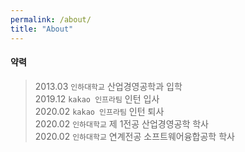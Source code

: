 ```yaml
---
permalink: /about/
title: "About"
---
```


#### 약력
> 2013.03   `인하대학교` 산업경영공학과 입학<br>
2019.12   `kakao 인프라팀` 인턴 입사<br>
2020.02   `kakao 인프라팀` 인턴 퇴사<br>
2020.02   `인하대학교` 제 1전공 산업경영공학 학사<br>
2020.02   `인하대학교` 연계전공 소프트웨어융합공학 학사<br>
